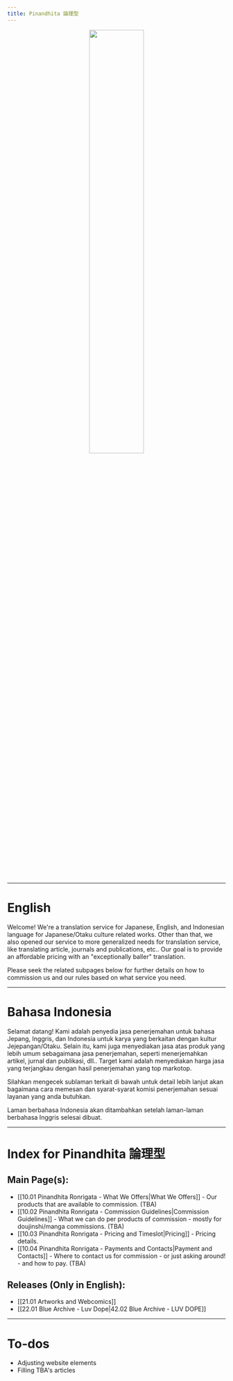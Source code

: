 ```yaml
---
title: Pinandhita 論理型
---
```

<p align=center>
	<img
	style="height: 50%;width: 50%; object-fit: contain"
	src="https://pinandhitaronrigata.my.id/00-Meta/02-Attachments/logo-v2.png">	
</p>

---

# English

Welcome! We're a translation service for Japanese, English, and Indonesian language for Japanese/Otaku culture related works. Other than that, we also opened our service to more generalized needs for translation service, like translating article, journals and publications, etc.. Our goal is to provide an affordable pricing with an "exceptionally baller" translation.

Please seek the related subpages below for further details on how to commission us and our rules based on what service you need.

---

# Bahasa Indonesia

Selamat datang! Kami adalah penyedia jasa penerjemahan untuk bahasa Jepang, Inggris, dan Indonesia untuk karya yang berkaitan dengan kultur Jejepangan/Otaku. Selain itu, kami juga menyediakan jasa atas produk yang lebih umum sebagaimana jasa penerjemahan, seperti menerjemahkan artikel, jurnal dan publikasi, dll.. Target kami adalah menyediakan harga jasa yang terjangkau dengan hasil penerjemahan yang top markotop.

Silahkan mengecek sublaman terkait di bawah untuk detail lebih lanjut akan bagaimana cara memesan dan syarat-syarat komisi penerjemahan sesuai layanan yang anda butuhkan.

Laman berbahasa Indonesia akan ditambahkan setelah laman-laman berbahasa Inggris selesai dibuat.

---

# Index for Pinandhita 論理型

## Main Page(s):

- [[10.01 Pinandhita Ronrigata - What We Offers|What We Offers]] - Our products that are available to commission. (TBA)
- [[10.02 Pinandhita Ronrigata - Commission Guidelines|Commission Guidelines]] - What we can do per products of commission - mostly for doujinshi/manga commissions. (TBA)
- [[10.03 Pinandhita Ronrigata - Pricing and Timeslot|Pricing]] - Pricing details.
- [[10.04 Pinandhita Ronrigata - Payments and Contacts|Payment and Contacts]] - Where to contact us for commission - or just asking around! - and how to pay. (TBA)
## Releases (Only in English):

- [[21.01 Artworks and Webcomics]]
- [[22.01 Blue Archive - Luv Dope|42.02 Blue Archive - LUV DOPE]]

---

# To-dos

- Adjusting website elements
- Filling TBA's articles